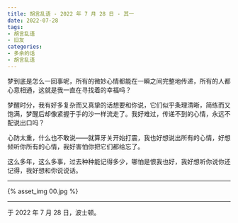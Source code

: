 ```yaml
---
title: 胡言乱语 - 2022 年 7 月 28 日 - 其一
date: 2022-07-28
tags:
- 胡言乱语
- 旧友
categories:
- 多余的话
- 胡言乱语
---
```


梦到底是怎么一回事呢，所有的微妙心情都能在一瞬之间完整地传递，所有的人都心意相通，这就是我一直在寻找着的幸福吗？

梦醒时分，我有好多复杂而又真挚的话想要和你说，它们似乎条理清晰，简练而又饱满，梦醒后却像紧握于手的沙一样流走了。我好难过，传递不到的心情，永远不配说出口吗？

心防太重，什么也不敢说——就算牙关开始打震，我也好想说出所有的心情，好想倾听你所有的心情，我好害怕你把它们都给忘了。

这么多年，这么多事，过去种种能记得多少，哪怕是恨我也好，我好想听你说你还记得，我好想和你说说话。

------

{% asset_img 00.jpg %}

------

于 2022 年 7 月 28 日，波士顿。
